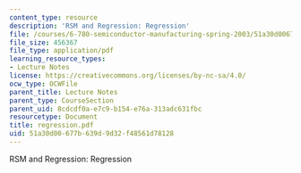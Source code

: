 ```yaml
---
content_type: resource
description: 'RSM and Regression: Regression'
file: /courses/6-780-semiconductor-manufacturing-spring-2003/51a30d00677b639d9d32f48561d78128_regression.pdf
file_size: 456367
file_type: application/pdf
learning_resource_types:
- Lecture Notes
license: https://creativecommons.org/licenses/by-nc-sa/4.0/
ocw_type: OCWFile
parent_title: Lecture Notes
parent_type: CourseSection
parent_uid: 8cdcdf0a-e7c9-b154-e76a-313adc631fbc
resourcetype: Document
title: regression.pdf
uid: 51a30d00-677b-639d-9d32-f48561d78128
---
```

RSM and Regression: Regression